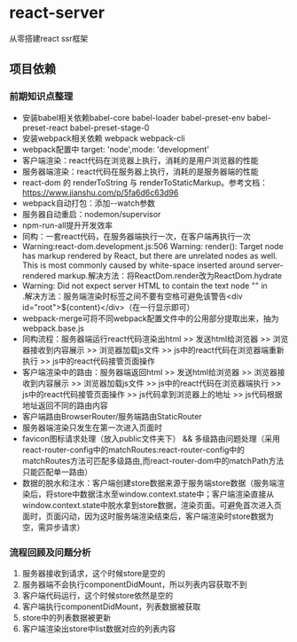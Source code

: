 # react-server
从零搭建react ssr框架

## 项目依赖

### 前期知识点整理
* 安装babel相关依赖babel-core babel-loader babel-preset-env babel-preset-react babel-preset-stage-0
* 安装webpack相关依赖 webpack webpack-cli
* webpack配置中 target: 'node',mode: 'development'
* 客户端渲染：react代码在浏览器上执行，消耗的是用户浏览器的性能
* 服务器端渲染：react代码在服务器上执行，消耗的是服务器端的性能
* react-dom 的 renderToString 与 renderToStaticMarkup。参考文档：https://www.jianshu.com/p/5fa6d6c63d96
* webpack自动打包：添加--watch参数
* 服务器自动重启：nodemon/supervisor
* npm-run-all提升开发效率
* 同构：一套react代码，在服务器端执行一次，在客户端再执行一次
* Warning:react-dom.development.js:506 Warning: render(): Target node has markup rendered by React, but there are unrelated nodes as well. This is most commonly caused by white-space inserted around server-rendered markup.解决方法：将ReactDom.render改为ReactDom.hydrate
* Warning: Did not expect server HTML to contain the text node "" in <div>.解决方法：服务端渲染时标签之间不要有空格可避免该警告\<div id="root">${content}\</div>（在一行显示即可）
* webpack-merge可将不同webpack配置文件中的公用部分提取出来，抽为webpack.base.js
* 同构流程：服务器端运行react代码渲染出html >> 发送html给浏览器 >> 浏览器接收到内容展示 >> 浏览器加载js文件 >> js中的react代码在浏览器端重新执行 >> js中的react代码接管页面操作
* 客户端渲染中的路由：服务器端返回html >> 发送html给浏览器 >> 浏览器接收到内容展示 >> 浏览器加载js文件 >> js中的react代码在浏览器端执行 >> js中的react代码接管页面操作 >> js代码拿到浏览器上的地址 >> js代码根据地址返回不同的路由内容
* 客户端路由BrowserRouter/服务端路由StaticRouter
* 服务器端渲染只发生在第一次进入页面时
* favicon图标请求处理（放入public文件夹下） && 多级路由问题处理（采用react-router-config中的matchRoutes:react-router-config中的matchRoutes方法可匹配多级路由,而react-router-dom中的matchPath方法只能匹配单一路由）
* 数据的脱水和注水：客户端创建store数据来源于服务端store数据（服务端渲染后，将store中数据注水至window.context.state中；客户端渲染直接从window.context.state中脱水拿到store数据，渲染页面。可避免首次进入页面时，页面闪动，因为这时服务端渲染结束后，客户端渲染时store数据为空，需异步请求）

### 流程回顾及问题分析
1. 服务器接收到请求，这个时候store是空的
2. 服务器端不会执行componentDidMount，所以列表内容获取不到
3. 客户端代码运行，这个时候store依然是空的
4. 客户端执行componentDidMount，列表数据被获取
5. store中的列表数据被更新
6. 客户端渲染出store中list数据对应的列表内容
